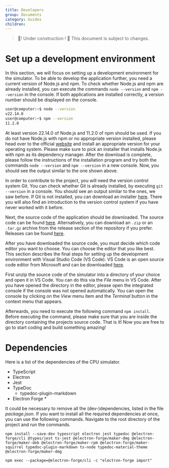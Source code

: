 ```yaml
---
title: Developers
group: Documents
category: Guides
children:
---
```


> 🚧! Under construction ! 🚧 This document is subject to changes. 

# Set up a development environment

In this section, we will focus on setting up a development environment for the simulator. To be able to develop the application further, you need a current version of Node.js and npm. To check whether Node.js and npm are already installed, you can execute the commands `node --version` and `npm --version` in the console. If both applications are installed correctly, a version number should be displayed on the console.

```bash
user@computer:~$ node --version
v22.14.0
user@computer:~$ npm --version
11.2.0
```

At least version 22.14.0 of Node.js and 11.2.0 of npm should be used. If you do not have Node.js with npm or no appropriate version installed, please head over to the official [website](https://nodejs.org/en/download) and install an appropriate version for your operating system. Please make sure to pick an installer that installs Node.js with npm as its dependency manager. After the download is complete, please follow the instructions of the installation program and try both the commands `node --version` and `npm --version` in a new console. Now, you should see the output similar to the one shown above.

In order to contribute to the project, you will need the version control system Git. You can check whether Git is already installed, by executing `git --version` in a console. You should see an output similar to the ones, we saw before. If Git is not installed, you can download an installer [here](https://git-scm.com/downloads). There you will also find an introduction to the version control system if you have never worked with it before.

Next, the source code of the application should be downloaded. The source code can be found [here](https://github.com/ProgrammIt/CPU-Simulator). Alternatively, you can download an `.zip` or an `.tar.gz` archive from the release section of the repository if you prefer. Releases can be found [here](https://github.com/ProgrammIt/CPU-Simulator/releases).

After you have downloaded the source code, you must decide which code editor you want to choose. You can choose the editor that you like best. This section describes the final steps for setting up the development environment with Visual Studio Code (VS Code). VS Code is an open source code editor from Microsoft and can be downloaded [here](https://code.visualstudio.com/).

First unzip the source code of the simulator into a directory of your choice and open it in VS Code. You can do this via the *File* menu in VS Code. After you have opened the directory in the editor, please open the integrated console if the console was not opened automatically. You can open the console by clicking on the *View* menu item and the *Terminal* button in the context menu that appears.

Afterwards, you need to execute the following command `npm install`. Before executing the command, please make sure that you are inside the directory containing the projects source code. That is it! Now you are free to go to start coding and build something amazing!

# Dependencies

Here is a list of the dependencies of the CPU simulator.

* TypeScript
* Electron
* Jest
* TypeDoc
    * typedoc-plugin-markdown
* Electron Forge
    * 

It could be necessary to remove all the (dev-)dependencies, listed in the file *package.json*. If you want to install all the required dependencies at once, you can use the following commands. Navigate to the root directory of the project and run the commands.

```
npm install --save-dev typescript electron jest typedoc @electron-forge/cli @types/jest ts-jest @electron-forge/maker-dmg @electron-forge/maker-deb @electron-forge/maker-rpm @electron-forge/maker-squirrel typedoc-plugin-markdown ts-node typedoc-material-theme @electron-forge/maker-dmg

npm exec --package=@electron-forge/cli -c "electron-forge import"
```

